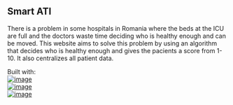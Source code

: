 ## Smart ATI

There is a problem in some hospitals in Romania where the beds at the ICU are full and the doctors waste time deciding who is healthy enough and can be moved.
This website aims to solve this problem by using an algorithm that decides who is healthy enough and gives the pacients a score from 1-10. It also centralizes all patient data.

Built with: \
[![image](https://img.shields.io/badge/React-20232A?style=for-the-badge&logo=react&logoColor=61DAFB)](https://react.dev/) \
[![image](https://img.shields.io/badge/Material%20UI-007FFF?style=for-the-badge&logo=mui&logoColor=white)](https://mui.com/material-ui/) \
[![image](https://img.shields.io/badge/tailwindcss-0F172A?&logo=tailwindcss)](https://tailwindcss.com/)


